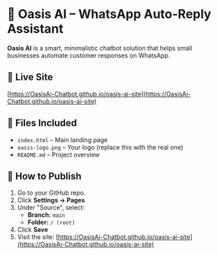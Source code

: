 # 🌿 Oasis AI – WhatsApp Auto-Reply Assistant

**Oasis AI** is a smart, minimalistic chatbot solution that helps small businesses automate customer responses on WhatsApp.

## 🔗 Live Site
[https://OasisAi-Chatbot.github.io/oasis-ai-site](https://OasisAi-Chatbot.github.io/oasis-ai-site)

## 📁 Files Included
- `index.html` – Main landing page
- `oasis-logo.png` – Your logo (replace this with the real one)
- `README.md` – Project overview

## 🚀 How to Publish
1. Go to your GitHub repo.
2. Click **Settings → Pages**
3. Under "Source", select:
   - **Branch:** `main`
   - **Folder:** `/ (root)`
4. Click **Save**
5. Visit the site: [https://OasisAi-Chatbot.github.io/oasis-ai-site](https://OasisAi-Chatbot.github.io/oasis-ai-site)
